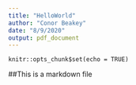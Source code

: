 ```yaml
---
title: "HelloWorld"
author: "Conor Beakey"
date: "8/9/2020"
output: pdf_document
---
```


```{r setup, include=FALSE}
knitr::opts_chunk$set(echo = TRUE)
```

##This is a markdown file